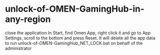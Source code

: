 # unlock-of-OMEN-GamingHub-in-any-region
close the application
In Start, find Omen App, right click it and go to App Settings, scroll to the bottom and press Reset. It will delete all the app data
to run unlock-of-OMEN-GamingHub_NET_LOCK.bat on behalf of the administrator
